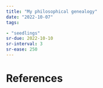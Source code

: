 ```yaml
---
title: "My philosophical genealogy"
date: "2022-10-07"
tags:

- "seedlings"
sr-due: 2022-10-10
sr-interval: 3
sr-ease: 250
---
```




# References